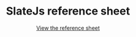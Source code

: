 <div align="center">
  
  # SlateJs reference sheet

  [View the reference sheet](https://skystash.github.io/slatejs-reference-sheet/)
</div>
